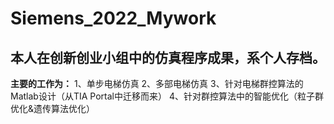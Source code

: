 # Siemens_2022_Mywork
## 本人在创新创业小组中的仿真程序成果，系个人存档。

**主要的工作为：**
1、单步电梯仿真
2、多部电梯仿真
3、针对电梯群控算法的Matlab设计（从TIA Portal中迁移而来）
4、针对群控算法中的智能优化（粒子群优化&遗传算法优化）
